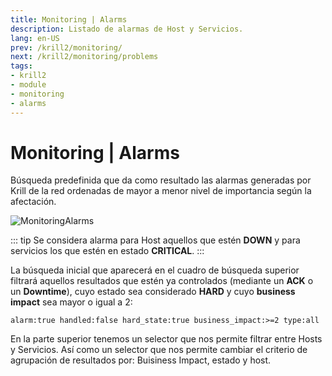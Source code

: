 ```yaml
---
title: Monitoring | Alarms
description: Listado de alarmas de Host y Servicios.
lang: en-US
prev: /krill2/monitoring/
next: /krill2/monitoring/problems
tags:
- krill2
- module
- monitoring
- alarms
---
```

# Monitoring | Alarms

Búsqueda predefinida que da como resultado las alarmas generadas por Krill de la red ordenadas de mayor a menor nivel de importancia según la afectación.

![MonitoringAlarms](@images/krill2/monitoring/0101.png)

::: tip
Se considera alarma para Host aquellos que estén **DOWN** y para servicios los que estén en estado **CRITICAL**.
:::

La búsqueda inicial que aparecerá en el cuadro de búsqueda superior filtrará aquellos resultados que estén ya controlados (mediante un **ACK** o un **Downtime**), cuyo estado sea considerado **HARD** y cuyo **business impact** sea mayor o igual a 2:

```
alarm:true handled:false hard_state:true business_impact:>=2 type:all
```

En la parte superior tenemos un selector que nos permite filtrar entre Hosts y Servicios. Así como un selector que nos permite cambiar el criterio de agrupación de resultados por: Buisiness Impact, estado y host.
